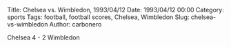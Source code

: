 Title: Chelsea vs. Wimbledon, 1993/04/12
Date: 1993/04/12 00:00
Category: sports
Tags: football, football scores, Chelsea, Wimbledon
Slug: chelsea-vs-wimbledon
Author: carbonero


Chelsea 4 - 2 Wimbledon
